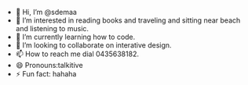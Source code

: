 - 👋 Hi, I’m @sdemaa
- 👀 I’m interested in reading books and traveling and sitting near beach and listening to music.
- 🌱 I’m currently learning how to code.
- 💞️ I’m looking to collaborate on interative design.
- 📫 How to reach me dial 0435638182.
- 😄 Pronouns:talkitive
- ⚡ Fun fact: hahaha

<!---
sdemaa/sdemaa is a ✨ special ✨ repository because its `README.md` (this file) appears on your GitHub profile.
You can click the Preview link to take a look at your changes.
--->
